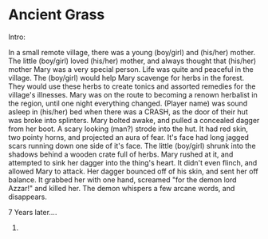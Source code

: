 ﻿# Ancient Grass

Intro:

In a small remote village, there was a young (boy/girl) and (his/her) mother. The little (boy/girl) loved (his/her) mother, and always thought that (his/her) mother Mary was a very special person.
Life was quite and peaceful in the village. The (boy/girl) would help Mary scavenge for herbs in the forest.
They would use these herbs to create tonics and assorted remedies for the village's illnesses.
Mary was on the route to becoming a renown herbalist in the region, until one night everything changed.
(Player name) was sound asleep in (his/her) bed when there was a CRASH, as the door of their hut was broke into splinters.
Mary bolted awake, and pulled a concealed dagger from her boot.
A scary looking (man?) strode into the hut. It had red skin, two pointy horns, and projected an aura of fear. It's face had long jagged scars running down one side of it's face.
The little (boy/girl) shrunk into the shadows behind a wooden crate full of herbs. 
Mary rushed at it, and attempted to sink her dagger into the thing's heart.
It didn't even flinch, and allowed Mary to attack.
Her dagger bounced off of his skin, and sent her off balance.
It grabbed her with one hand, screamed "for the demon lord Azzar!" and killed her.
The demon whispers a few arcane words, and disappears.

7 Years later....



1. 